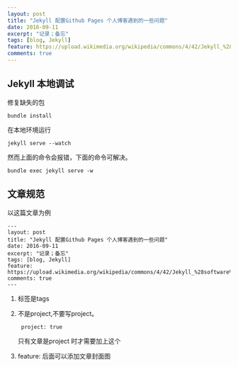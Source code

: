 ```yaml
---
layout: post
title: "Jekyll 配置Github Pages 个人博客遇到的一些问题"
date: 2016-09-11
excerpt: "记录；备忘"
tags: [blog, Jekyll]
feature: https://upload.wikimedia.org/wikipedia/commons/4/42/Jekyll_%28software%29_Logo.png
comments: true
---
```


## Jekyll 本地调试

修复缺失的包

    bundle install

在本地环境运行

    jekyll serve --watch

然而上面的命令会报错，下面的命令可解决。

    bundle exec jekyll serve -w

## 文章规范

以这篇文章为例

    ---
    layout: post
    title: "Jekyll 配置Github Pages 个人博客遇到的一些问题"
    date: 2016-09-11
    excerpt: "记录；备忘"
    tags: [blog, Jekyll]
    feature: https://upload.wikimedia.org/wikipedia/commons/4/42/Jekyll_%28software%29_Logo.png
    comments: true
    ---

1. 标签是tags

2. 不是project,不要写project。

        project: true

    只有文章是project 时才需要加上这个

3. feature: 后面可以添加文章封面图
